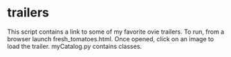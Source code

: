 # trailers
This script contains a link to some of my favorite  ovie trailers.  To run, from a browser launch fresh_tomatoes.html. Once opened, click on an image to load the trailer.  myCatalog.py contains classes.
